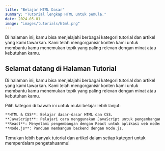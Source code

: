 ```yaml
---
title: "Belajar HTML Dasar"
summary: "Tutorial lengkap HTML untuk pemula."
date: 2024-05-01
image: "images/tutorials/html.png"
---
```


Di halaman ini, kamu bisa menjelajahi berbagai kategori tutorial dan artikel yang kami tawarkan. Kami telah mengorganisir konten kami untuk membantu kamu menemukan topik yang paling relevan dengan minat atau kebutuhan kamu.

<!--more-->


## Selamat datang di Halaman Tutorial

Di halaman ini, kamu bisa menjelajahi berbagai kategori tutorial dan artikel yang kami tawarkan. Kami telah mengorganisir konten kami untuk membantu kamu menemukan topik yang paling relevan dengan minat atau kebutuhan kamu.

Pilih kategori di bawah ini untuk mulai belajar lebih lanjut:

```markdown
**HTML & CSS**: Belajar dasar-dasar HTML dan CSS.
**JavaScript**: Pelajari cara menggunakan JavaScript untuk pengembangan web interaktif.
**React**: Menyelami pengembangan dengan React untuk aplikasi web modern.
**Node.js**: Panduan membangun backend dengan Node.js.
```

Temukan lebih banyak tutorial dan artikel dalam setiap kategori untuk memperdalam pengetahuanmu!
